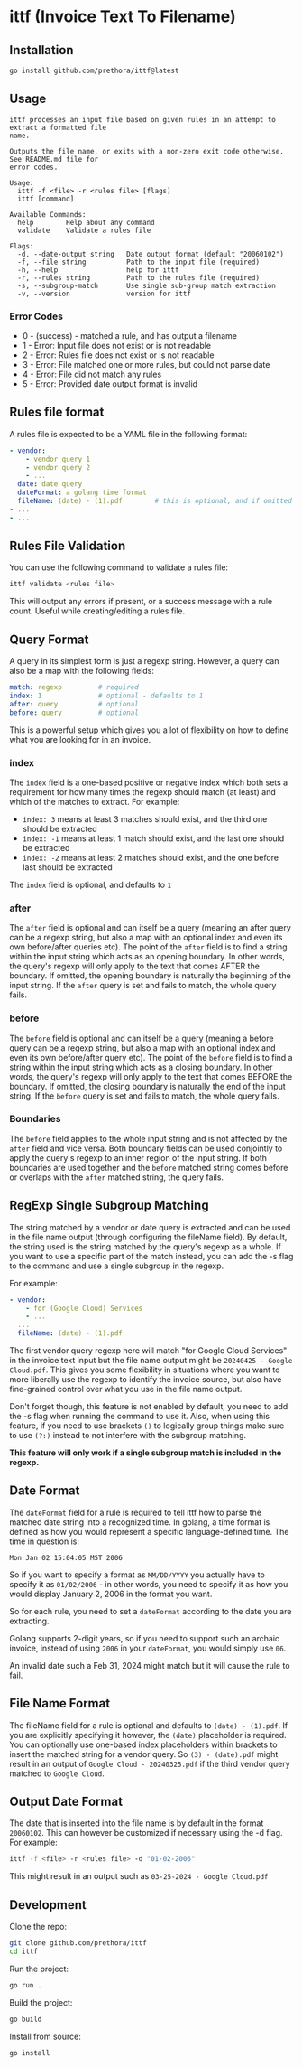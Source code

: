# ittf (Invoice Text To Filename)

## Installation

```bash
go install github.com/prethora/ittf@latest
```

## Usage

```
ittf processes an input file based on given rules in an attempt to extract a formatted file 
name.

Outputs the file name, or exits with a non-zero exit code otherwise. See README.md file for 
error codes.

Usage:
  ittf -f <file> -r <rules file> [flags]
  ittf [command]

Available Commands:
  help        Help about any command
  validate    Validate a rules file

Flags:
  -d, --date-output string   Date output format (default "20060102")
  -f, --file string          Path to the input file (required)
  -h, --help                 help for ittf
  -r, --rules string         Path to the rules file (required)
  -s, --subgroup-match       Use single sub-group match extraction
  -v, --version              version for ittf
```

### Error Codes

* 0 - (success) - matched a rule, and has output a filename
* 1 - Error: Input file does not exist or is not readable 
* 2 - Error: Rules file does not exist or is not readable 
* 3 - Error: File matched one or more rules, but could not parse date
* 4 - Error: File did not match any rules
* 5 - Error: Provided date output format is invalid

## Rules file format

A rules file is expected to be a YAML file in the following format:

```yaml
- vendor: 
    - vendor query 1
    - vendor query 2
    - ...
  date: date query
  dateFormat: a golang time format
  fileName: (date) - (1).pdf        # this is optional, and if omitted defaults to this value
- ...
- ...
```

## Rules File Validation

You can use the following command to validate a rules file:

```bash
ittf validate <rules file>
```

This will output any errors if present, or a success message with a rule count. Useful while creating/editing a rules file.

## Query Format

A query in its simplest form is just a regexp string. However, a query can also be a map with the following fields:

```yaml
match: regexp         # required
index: 1              # optional - defaults to 1
after: query          # optional
before: query         # optional
```

This is a powerful setup which gives you a lot of flexibility on how to define what you are looking for in an invoice.

### index

The `index` field is a one-based positive or negative index which both sets a requirement for how many times the regexp should match (at least) and which of the matches to extract. For example:

* `index: 3` means at least 3 matches should exist, and the third one should be extracted
* `index: -1` means at least 1 match should exist, and the last one should be extracted
* `index: -2` means at least 2 matches should exist, and the one before last should be extracted

The `index` field is optional, and defaults to `1`

### after

The `after` field is optional and can itself be a query (meaning an after query can be a regexp string, but also a map with an optional index and even its own before/after queries etc). The point of the `after` field is to find a string within the input string which acts as an opening boundary. In other words, the query's regexp will only apply to the text that comes AFTER the boundary. If omitted, the opening boundary is naturally the beginning of the input string. If the `after` query is set and fails to match, the whole query fails.

### before

The `before` field is optional and can itself be a query (meaning a before query can be a regexp string, but also a map with an optional index and even its own before/after query etc). The point of the `before` field is to find a string within the input string which acts as a closing boundary. In other words, the query's regexp will only apply to the text that comes BEFORE the boundary. If omitted, the closing boundary is naturally the end of the input string. If the `before` query is set and fails to match, the whole query fails. 

### Boundaries

The `before` field applies to the whole input string and is not affected by the `after` field and vice versa. Both boundary fields can be used conjointly to apply the query's regexp to an inner region of the input string. If both boundaries are used together and the `before` matched string comes before or overlaps with the `after` matched string, the query fails.

## RegExp Single Subgroup Matching

The string matched by a vendor or date query is extracted and can be used in the file name output (through configuring the fileName field). By default, the string used is the string matched by the query's regexp as a whole. If you want to use a specific part of the match instead, you can add the -s flag to the command and use a single subgroup in the regexp.

For example:

```yaml
- vendor:
    - for (Google Cloud) Services
    - ...
  ...
  fileName: (date) - (1).pdf  
```

The first vendor query regexp here will match "for Google Cloud Services" in the invoice text input but the file name output might be `20240425 - Google Cloud.pdf`. This gives you some flexibility in situations where you want to more liberally use the regexp to identify the invoice source, but also have fine-grained control over what you use in the file name output.

Don't forget though, this feature is not enabled by default, you need to add the -s flag when running the command to use it. Also, when using this feature, if you need to use brackets `()` to logically group things make sure to use `(?:)` instead to not interfere with the subgroup matching. 

**This feature will only work if a single subgroup match is included in the regexp.**

## Date Format

The `dateFormat` field for a rule is required to tell ittf how to parse the matched date string into a recognized time. In golang, a time format is defined as how you would represent a specific language-defined time. The time in question is:

`Mon Jan 02 15:04:05 MST 2006`

So if you want to specify a format as `MM/DD/YYYY` you actually have to specify it as `01/02/2006` - in other words, you need to specify it as how you would display January 2, 2006 in the format you want.

So for each rule, you need to set a `dateFormat` according to the date you are extracting.

Golang supports 2-digit years, so if you need to support such an archaic invoice, instead of using `2006` in your `dateFormat`, you would simply use `06`. 

An invalid date such a Feb 31, 2024 might match but it will cause the rule to fail.

## File Name Format

The fileName field for a rule is optional and defaults to `(date) - (1).pdf`. If you are explicitly specifying it however, the `(date)` placeholder is required. You can optionally use one-based index placeholders within brackets to insert the matched string for a vendor query. So `(3) - (date).pdf` might result in an output of `Google Cloud - 20240325.pdf` if the third vendor query matched to `Google Cloud`.

## Output Date Format

The date that is inserted into the file name is by default in the format `20060102`. This can however be customized if necessary using the -d flag. For example:

```bash
ittf -f <file> -r <rules file> -d "01-02-2006"
```

This might result in an output such as `03-25-2024 - Google Cloud.pdf`

## Development

Clone the repo:

```bash
git clone github.com/prethora/ittf
cd ittf
```

Run the project:

```bash
go run .
```

Build the project:

```bash
go build
```

Install from source:

```bash
go install
```